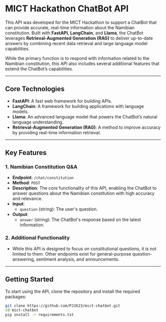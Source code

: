 # MICT Hackathon ChatBot API

This API was developed for the MICT Hackathon to support a ChatBot that can provide accurate, real-time information about the Namibian constitution. Built with **FastAPI**, **LangChain**, and **Llama**, the ChatBot leverages **Retrieval-Augmented Generation (RAG)** to deliver up-to-date answers by combining recent data retrieval and large language model capabilities.

While the primary function is to respond with information related to the Namibian constitution, this API also includes several additional features that extend the ChatBot’s capabilities.

---

## Core Technologies

- **FastAPI**: A fast web framework for building APIs.
- **LangChain**: A framework for building applications with language models.
- **Llama**: An advanced language model that powers the ChatBot’s natural language understanding.
- **Retrieval-Augmented Generation (RAG)**: A method to improve accuracy by providing real-time information retrieval.

---

## Key Features

### 1. Namibian Constitution Q&A  
- **Endpoint**: `/chat/constitution`  
- **Method**: `POST`  
- **Description**: The core functionality of this API, enabling the ChatBot to answer questions about the Namibian constitution with high accuracy and relevance.  
- **Input**:  
  - `question` (string): The user's question.  
- **Output**:  
  - `answer` (string): The ChatBot's response based on the latest information.  

### 2. Additional Functionality  
- While this API is designed to focus on constitutional questions, it is not limited to them. Other endpoints exist for general-purpose question-answering, sentiment analysis, and announcements.

---

## Getting Started

To start using the API, clone the repository and install the required packages:

```bash
git clone https://github.com/PJ2623/mict-chatbot.git
cd mict-chatbot
pip install -r requirements.txt
